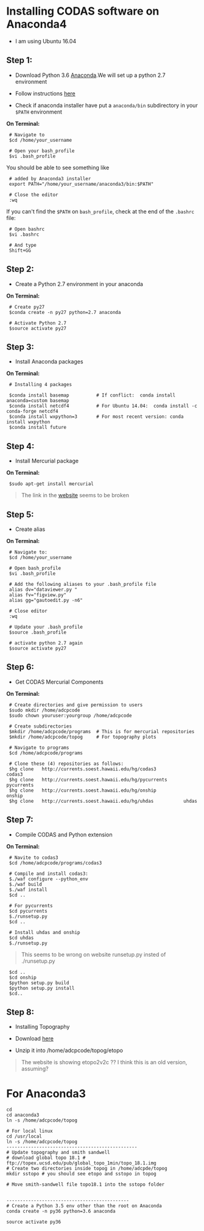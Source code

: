# Installing CODAS software on Anaconda4
- I am using Ubuntu 16.04

## Step 1:
- Download Python 3.6 [Anaconda](https://www.anaconda.com/download/#linux).We will set up a python 2.7 environment

- Follow instructions [here]( https://docs.anaconda.com/anaconda/install/linux)

- Check if anaconda installer have put a ``anaconda/bin`` subdirectory in your ``$PATH`` environment

**On Terminal:**
```alias
 # Navigate to
 $cd /home/your_username  

 # Open your bash_profile
 $vi .bash_profile
```
You should be able to see something like

```alias
 # added by Anaconda3 installer
 export PATH="/home/your_username/anaconda3/bin:$PATH"

 # Close the editor
 :wq
```
If you can't find the ``$PATH`` on ``bash_profile``, check at the end of the ``.bashrc`` file:

```alias
 # Open bashrc
 $vi .bashrc

 # And type
 Shift+GG
```

## Step 2:
- Create a Python 2.7 environment in your anaconda

**On Terminal:**
```alias
 # Create py27
 $conda create -n py27 python=2.7 anaconda

 # Activate Python 2.7
 $source activate py27
```

## Step 3:
- Install Anaconda packages 

**On Terminal:**
```alias
 # Installing 4 packages

 $conda install basemap          # If conflict:  conda install anaconda=custom basemap 
 $conda install netcdf4          # For Ubuntu 14.04:  conda install -c conda-forge netcdf4   
 $conda install wxpython=3       # For most recent version: conda install wxpython
 $conda install future
```


## Step 4:
- Install Mercurial package 

**On Terminal:**
```alias
 $sudo apt-get install mercurial
```
> The link in the [website]( https://currents.soest.hawaii.edu/docs/adcp_doc/codas_setup/anaconda_install/index.html) seems to be broken

## Step 5:
- Create alias

**On Terminal:**
```alias
 # Navigate to:
 $cd /home/your_username

 # Open bash_profile
 $vi .bash_profile

 # Add the following aliases to your .bash_profile file
 alias dv="dataviewer.py "
 alias fv="figview.py"
 alias gg="gautoedit.py -n6"

 # Close editor
 :wq

 # Update your .bash_profile
 $source .bash_profile

 # activate python 2.7 again
 $source activate py27 
```

## Step 6:
- Get CODAS Mercurial Components

**On Terminal:**
```alias
 # Create directories and give permission to users
 $sudo mkdir /home/adcpcode
 $sudo chown youruser:yourgroup /home/adcpcode

 # Create subdirectories
 $mkdir /home/adcpcode/programs  # This is for mercurial repositories
 $mkdir /home/adcpcode/topog     # For topography plots 

 # Navigate to programs
 $cd /home/adcpcode/programs

 # Clone these (4) repositories as follows:
 $hg clone   http://currents.soest.hawaii.edu/hg/codas3          codas3
 $hg clone   http://currents.soest.hawaii.edu/hg/pycurrents      pycurrents
 $hg clone   http://currents.soest.hawaii.edu/hg/onship          onship
 $hg clone   http://currents.soest.hawaii.edu/hg/uhdas           uhdas
```

## Step 7:
- Compile CODAS and Python extension

**On Terminal:**
```alias
 # Navite to codas3
 $cd /home/adcpcode/programs/codas3

 # Compile and install codas3:
 $./waf configure --python_env
 $./waf build
 $./waf install
 $cd ..

 # For pycurrents
 $cd pycurrents
 $./runsetup.py
 $cd ..

 # Install uhdas and onship
 $cd uhdas 
 $./runsetup.py    
```
> This seems to be wrong on website runsetup.py insted of ./runsetup.py

```alias
 $cd ..
 $cd onship
 $python setup.py build
 $python setup.py install
 $cd..
```

## Step 8:
- Installing Topography

- Download [here](ftp://currents.soest.hawaii.edu/pub/outgoing/etopo1_for_pycurrents.zip)

- Unzip it into /home/adcpcode/topog/etopo

> The website is showing etopo2v2c ?? I think this is an old version, assuming?





# For Anaconda3
```
cd
cd anaconda3
ln -s /home/adcpcode/topog 

# For local linux
cd /usr/local
ln -s /home/adcpcode/topog
------------------------------------------------
# Update topography and smith sandwell
# download global topo 18.1 # ftp://topex.ucsd.edu/pub/global_topo_1min/topo_18.1.img 
# Create two directories inside topog in /home/adcpde/topog
mkdir sstopo # you should see etopo and sstopo in topog

# Move smith-sandwell file topo18.1 into the sstopo folder


--------------------------------------------- 
# Create a Python 3.5 env other than the root on Anaconda
conda create -n py36 python=3.6 anaconda

source activate py36

```
